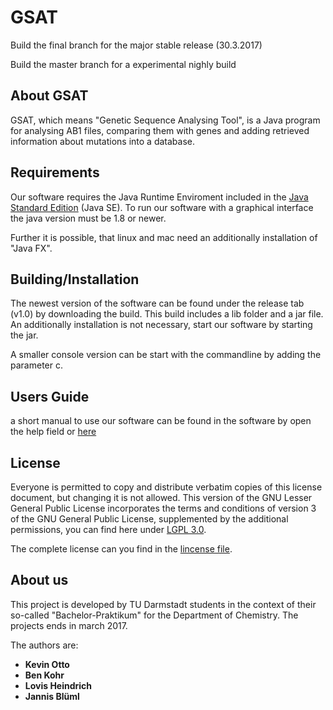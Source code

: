 # GSAT #

Build the final branch for the major stable release (30.3.2017)

Build the master branch for a experimental nighly build

About GSAT
----
GSAT, which means "Genetic Sequence Analysing Tool", is a Java program for analysing AB1 files, comparing them with genes and adding retrieved information about mutations into a database.

Requirements
----
Our software requires the Java Runtime Enviroment included in the [Java Standard Edition](http://www.oracle.com/technetwork/java/javase/downloads/index-jsp-138363.html) (Java SE). To run our software with a graphical interface the java version must be 1.8 or newer. 

Further it is possible, that linux and mac need an additionally installation of "Java FX". 

Building/Installation
----
The newest version of the software can be found under the release tab (v1.0) by downloading the build. This build includes a lib folder and a jar file. An additionally installation is not necessary, start our software by starting the jar. 

A smaller console version can be start with the commandline by adding the parameter c. 

Users Guide
-----
a short manual to use our software can be found in the software by open the help field or [here](https://gitlab.com/BluemlJ/GSAT/blob/Develop/p_GSAT/src/main/resources/manual/WelcomeToGSAT.txt)

License
-----
Everyone is permitted to copy and distribute verbatim copies of this license document, but changing it is not allowed.
This version of the GNU Lesser General Public License incorporates the terms and conditions of version 3 of the GNU General Public License, 
supplemented by the additional permissions, you can find here under [LGPL 3.0](https://www.gnu.org/licenses/lgpl-3.0.de.html).

The complete license can you find in the [lincense file](https://gitlab.com/BluemlJ/GSAT/blob/master/LICENSE).

About us
-----
This project is developed by TU Darmstadt students in the context of their so-called "Bachelor-Praktikum" for the Department of Chemistry.
The projects ends in march 2017.

The authors are:
* **Kevin Otto**
* **Ben Kohr**
* **Lovis Heindrich**
* **Jannis Blüml**
